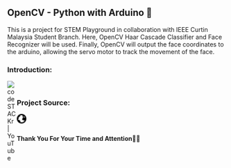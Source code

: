 ## OpenCV - Python with Arduino :movie_camera:
This is a project for STEM Playground in collaboration with IEEE Curtin Malaysia Student Branch. Here, OpenCV Haar Cascade Classifier and Face Recognizer will be used. Finally, OpenCV will output the face coordinates to the arduino, allowing the servo motor to track the movement of the face.

### Introduction:

[<img align="left" alt="codeSTACKr | YouTube" width="22px" src="https://cdn.jsdelivr.net/npm/simple-icons@v3/icons/youtube.svg" />][youtube]

<br />

### Project Source:

[<img align="left" alt="codeSTACKr.com" width="22px" src="https://raw.githubusercontent.com/iconic/open-iconic/master/svg/globe.svg" />][website]

<br />
<br />

**Thank You For Your Time and Attention👏🏻**

[website]: https://create.arduino.cc/projecthub/shubhamsantosh99/face-tracker-using-opencv-and-arduino-55412e?ref=search&ref_id=recognition&offset=25
[youtube]: https://youtube.com/codeSTACKr